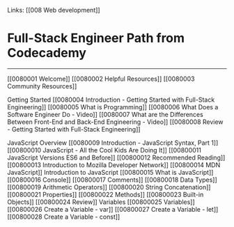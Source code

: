 Links:  [[008 Web development]]
# Full-Stack Engineer Path from Codecademy
---
[[0080001 Welcome]]
[[0080002 Helpful Resources]]
[[0080003 Community Resources]]

Getting Started
[[0080004 Introduction - Getting Started with Full-Stack Engineering]]
	[[0080005 What is Programming]]
	[[0080006 What Does a Software Engineer Do - Video]]
	[[0080007 What are the Differences Between Front-End and Back-End Engineering - Video]]
[[0080008 Review - Getting Started with Full-Stack Engineering]]

JavaScript Overview
[[0080009 Introduction - JavaScript Syntax, Part 1]]
[[00800010 JavaScript - All the Cool Kids Are Doing It]]
[[00800011  JavaScript Versions ES6 and Before]]
[[00800012 Recommended Reading]]
[[00800013 Introduction to Mozilla Developer Network]]
[[00800014 MDN JavaScript]]
Introduction to JavaScript
[[00800015 What is JavaScript]]
[[00800016 Console]]
[[00800017 Comments]]
[[00800018 Data Types]]
[[00800019 Arithmetic Operators]]
[[00800020 String Concatenation]]
[[00800021 Properties]]
[[00800022 Methods]]
[[00800023 Built-in Objects]]
[[00800024 Review]]
Variables
[[00800025 Variables]]
[[00800026 Create a Variable - var]]
[[00800027 Create a Variable - let]]
[[00800028 Create a Variable - const]]